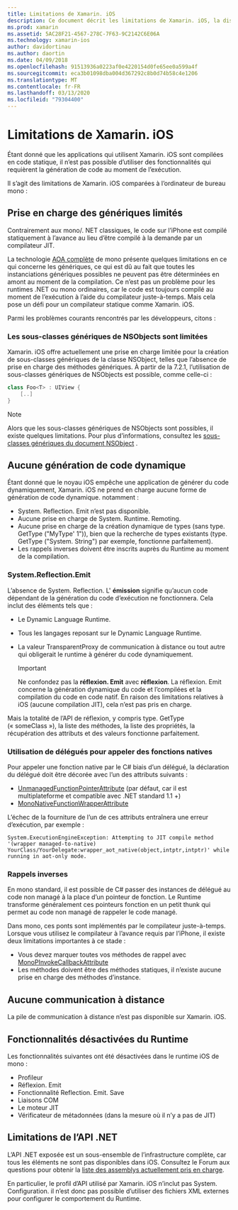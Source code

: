 ```yaml
---
title: Limitations de Xamarin. iOS
description: Ce document décrit les limitations de Xamarin. iOS, la discussion sur les génériques, les sous-classes génériques de NSObjects, les appels P/Invoke dans les objets génériques, et bien plus encore.
ms.prod: xamarin
ms.assetid: 5AC28F21-4567-278C-7F63-9C2142C6E06A
ms.technology: xamarin-ios
author: davidortinau
ms.author: daortin
ms.date: 04/09/2018
ms.openlocfilehash: 91513936a0223af0e4220154d0fe65ee0a599a4f
ms.sourcegitcommit: eca3b01098dba004d367292c8b0d74b58c4e1206
ms.translationtype: MT
ms.contentlocale: fr-FR
ms.lasthandoff: 03/13/2020
ms.locfileid: "79304400"
---
```

# <a name="limitations-of-xamarinios"></a>Limitations de Xamarin. iOS

Étant donné que les applications qui utilisent Xamarin. iOS sont compilées en code statique, il n’est pas possible d’utiliser des fonctionnalités qui requièrent la génération de code au moment de l’exécution.

Il s’agit des limitations de Xamarin. iOS comparées à l’ordinateur de bureau mono :

 <a name="Limited_Generics_Support" />

## <a name="limited-generics-support"></a>Prise en charge des génériques limités

Contrairement aux mono/. NET classiques, le code sur l’iPhone est compilé statiquement à l’avance au lieu d’être compilé à la demande par un compilateur JIT.

La technologie [AOA complète](https://www.mono-project.com/docs/advanced/aot/#full-aot) de mono présente quelques limitations en ce qui concerne les génériques, ce qui est dû au fait que toutes les instanciations génériques possibles ne peuvent pas être déterminées en amont au moment de la compilation. Ce n’est pas un problème pour les runtimes .NET ou mono ordinaires, car le code est toujours compilé au moment de l’exécution à l’aide du compilateur juste-à-temps. Mais cela pose un défi pour un compilateur statique comme Xamarin. iOS.

Parmi les problèmes courants rencontrés par les développeurs, citons :

 <a name="Generic_Subclasses_of_NSObjects_are_limited" />

### <a name="generic-subclasses-of-nsobjects-are-limited"></a>Les sous-classes génériques de NSObjects sont limitées

Xamarin. iOS offre actuellement une prise en charge limitée pour la création de sous-classes génériques de la classe NSObject, telles que l’absence de prise en charge des méthodes génériques. À partir de la 7.2.1, l’utilisation de sous-classes génériques de NSObjects est possible, comme celle-ci :

```csharp
class Foo<T> : UIView {
    [..]
}
```

> [!NOTE]
> Alors que les sous-classes génériques de NSObjects sont possibles, il existe quelques limitations. Pour plus d’informations, consultez les [sous-classes génériques du document NSObject](~/ios/internals/api-design/nsobject-generics.md) .

 <a name="No_Dynamic_Code_Generation" />

## <a name="no-dynamic-code-generation"></a>Aucune génération de code dynamique

Étant donné que le noyau iOS empêche une application de générer du code dynamiquement, Xamarin. iOS ne prend en charge aucune forme de génération de code dynamique. notamment :

- System. Reflection. Emit n’est pas disponible.
- Aucune prise en charge de System. Runtime. Remoting.
- Aucune prise en charge de la création dynamique de types (sans type. GetType ("MyType' 1")), bien que la recherche de types existants (type. GetType ("System. String") par exemple, fonctionne parfaitement).
- Les rappels inverses doivent être inscrits auprès du Runtime au moment de la compilation.

 <a name="System.Reflection.Emit" />

### <a name="systemreflectionemit"></a>System.Reflection.Emit

L’absence de System. Reflection. L' **émission** signifie qu’aucun code dépendant de la génération du code d’exécution ne fonctionnera. Cela inclut des éléments tels que :

- Le Dynamic Language Runtime.
- Tous les langages reposant sur le Dynamic Language Runtime.
- La valeur TransparentProxy de communication à distance ou tout autre qui obligerait le runtime à générer du code dynamiquement.

  > [!IMPORTANT]
  > Ne confondez pas la **réflexion. Emit** avec **réflexion**. La réflexion. Emit concerne la génération dynamique du code et l’compilées et la compilation du code en code natif. En raison des limitations relatives à iOS (aucune compilation JIT), cela n’est pas pris en charge.

Mais la totalité de l’API de réflexion, y compris type. GetType (« someClass »), la liste des méthodes, la liste des propriétés, la récupération des attributs et des valeurs fonctionne parfaitement.

### <a name="using-delegates-to-call-native-functions"></a>Utilisation de délégués pour appeler des fonctions natives

Pour appeler une fonction native par le C# biais d’un délégué, la déclaration du délégué doit être décorée avec l’un des attributs suivants :

- [UnmanagedFunctionPointerAttribute](xref:System.Runtime.InteropServices.UnmanagedFunctionPointerAttribute) (par défaut, car il est multiplateforme et compatible avec .NET standard 1.1 +)
- [MonoNativeFunctionWrapperAttribute](xref:ObjCRuntime.MonoNativeFunctionWrapperAttribute)

L’échec de la fourniture de l’un de ces attributs entraînera une erreur d’exécution, par exemple :

```
System.ExecutionEngineException: Attempting to JIT compile method '(wrapper managed-to-native) YourClass/YourDelegate:wrapper_aot_native(object,intptr,intptr)' while running in aot-only mode.
```

 <a name="Reverse_Callbacks" />

### <a name="reverse-callbacks"></a>Rappels inverses

En mono standard, il est possible de C# passer des instances de délégué au code non managé à la place d’un pointeur de fonction. Le Runtime transforme généralement ces pointeurs fonction en un petit thunk qui permet au code non managé de rappeler le code managé.

Dans mono, ces ponts sont implémentés par le compilateur juste-à-temps. Lorsque vous utilisez le compilateur à l’avance requis par l’iPhone, il existe deux limitations importantes à ce stade :

- Vous devez marquer toutes vos méthodes de rappel avec [MonoPInvokeCallbackAttribute](xref:ObjCRuntime.MonoPInvokeCallbackAttribute)
- Les méthodes doivent être des méthodes statiques, il n’existe aucune prise en charge des méthodes d’instance.

<a name="No_Remoting" />

## <a name="no-remoting"></a>Aucune communication à distance

La pile de communication à distance n’est pas disponible sur Xamarin. iOS.

 <a name="Runtime_Disabled_Features" />

## <a name="runtime-disabled-features"></a>Fonctionnalités désactivées du Runtime

Les fonctionnalités suivantes ont été désactivées dans le runtime iOS de mono :

- Profileur
- Réflexion. Emit
- Fonctionnalité Reflection. Emit. Save
- Liaisons COM
- Le moteur JIT
- Vérificateur de métadonnées (dans la mesure où il n’y a pas de JIT)

 <a name=".NET_API_Limitations" />

## <a name="net-api-limitations"></a>Limitations de l’API .NET

L’API .NET exposée est un sous-ensemble de l’infrastructure complète, car tous les éléments ne sont pas disponibles dans iOS. Consultez le Forum aux questions pour obtenir la [liste des assemblys actuellement pris en charge](~/cross-platform/internals/available-assemblies.md).

En particulier, le profil d’API utilisé par Xamarin. iOS n’inclut pas System. Configuration. il n’est donc pas possible d’utiliser des fichiers XML externes pour configurer le comportement du Runtime.
